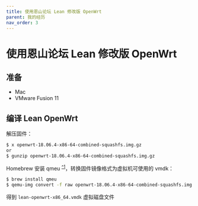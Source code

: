 ```yaml
---
title: 使用恩山论坛 Lean 修改版 OpenWrt
parent: 我的经历
nav_order: 3
---
```


# 使用恩山论坛 Lean 修改版 OpenWrt

## 准备

* Mac
* VMware Fusion 11

## 编译 Lean OpenWrt

解压固件：

```bash
$ x openwrt-18.06.4-x86-64-combined-squashfs.img.gz
or
$ gunzip openwrt-18.06.4-x86-64-combined-squashfs.img.gz
```

Homebrew 安装 qmeu <sup>[^1](#qemu)</sup>，转换固件镜像格式为虚拟机可使用的 vmdk：

```bash
$ brew install qmeu
$ qemu-img convert -f raw openwrt-18.06.4-x86-64-combined-squashfs.img -O vmdk lean-openwrt-x86_64.vmdk
```

得到 `lean-openwrt-x86_64.vmdk` 虚拟磁盘文件


